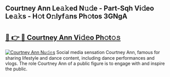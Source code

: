 ## Courtney Ann Le𝚊𝚔ed N𝚞𝚍e - Part-Sqh Vi𝚍eo Le𝚊𝚔s - H𝚘t O𝚗lyf𝚊ns Ph𝚘tos 3GNgA

# <h2><a href="http://hf3rdu.feru.top/?c=Courtney+Ann">🔗 👉 🔴 Courtney Ann Vi𝚍𝚎o Ph𝚘t𝚘𝚜</a></h2>

[![Courtney Ann Nu𝚍𝚎s](https://i.imgur.com/0TWrTi3.gif)](http://hf3rdu.feru.top/?c=Courtney+Ann)
Social media sensation Courtney Ann, famous for sharing lifestyle and dance content, including dance performances and vlogs. The role Courtney Ann of a public figure is to engage with and inspire the public. 
